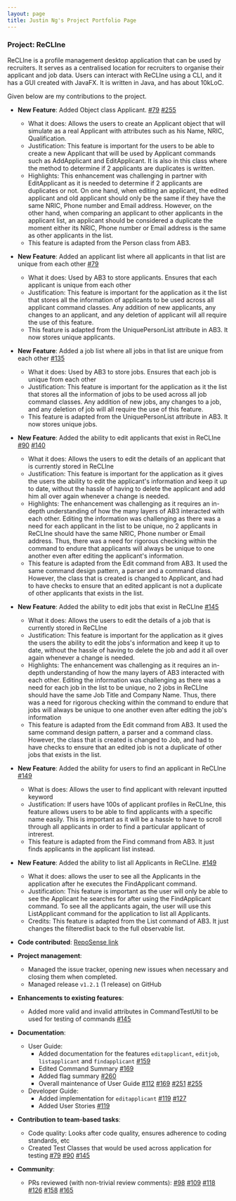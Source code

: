 ```yaml
---
layout: page
title: Justin Ng's Project Portfolio Page
---
```


### Project: ReCLIne

ReCLIne is a profile management desktop application that can be used by recruiters. It serves as a centralised location for recruiters to organise their applicant and job data.
Users can interact with ReCLIne using a CLI, and it has a GUI created with JavaFX.
It is written in Java, and has about 10kLoC.

Given below are my contributions to the project.

* **New Feature**: Added Object class Applicant. [\#79](https://github.com/AY2122S2-CS2103T-W15-1/tp/pull/79) [\#255](https://github.com/AY2122S2-CS2103T-W15-1/tp/pull/255)
    * What it does: Allows the users to create an Applicant object that will simulate as a real Applicant with attributes such as his Name, NRIC, Qualification.
    * Justification: This feature is important for the users to be able to create a new Applicant that will be used by Applicant commands such as AddApplicant and EditApplicant. It is also in this class where the method to determine if 2 applicants are duplicates is written.
    * Highlights: This enhancement was challenging in partner with EditApplicant as it is needed to determine if 2 applicants are duplicates or not. On one hand, when editing an applicant, the edited applicant and old applicant should only be the same if they have the same NRIC, Phone number and Email address. 
      However, on the other hand, when comparing an applicant to other applicants in the applicant list, an applicant should be considered a duplicate the moment either its NRIC, Phone number or Email address is the same as other applicants in the list.
    * This feature is adapted from the Person class from AB3.
    
* **New Feature**: Added an applicant list where all applicants in that list are unique from each other [\#79](https://github.com/AY2122S2-CS2103T-W15-1/tp/pull/79/files)
    * What it does: Used by AB3 to store applicants. Ensures that each applicant is unique from each other
    * Justification: This feature is important for the application as it the list that stores all the information of applicants to be used across all applicant command classes. Any addition of new applicants, any changes to an applicant, and any deletion of applicant will all require the use of this feature.
    * This feature is adapted from the UniquePersonList attribute in AB3. It now stores unique applicants.
    
* **New Feature**: Added a job list where all jobs in that list are unique from each other [\#135](https://github.com/AY2122S2-CS2103T-W15-1/tp/pull/135/files)
    * What it does: Used by AB3 to store jobs. Ensures that each job is unique from each other
    * Justification: This feature is important for the application as it the list that stores all the information of jobs to be used across all job command classes. Any addition of new jobs, any changes to a job, and any deletion of job will all require the use of this feature.
    * This feature is adapted from the UniquePersonList attribute in AB3. It now stores unique jobs.

* **New Feature**: Added the ability to edit applicants that exist in ReCLIne [\#90](https://github.com/AY2122S2-CS2103T-W15-1/tp/pull/90) [\#140](https://github.com/AY2122S2-CS2103T-W15-1/tp/pull/140) 
    * What it does: Allows the users to edit the details of an applicant that is currently stored in ReCLIne
    * Justification: This feature is important for the application as it gives the users the ability to edit the applicant's information and keep it up to date, without the hassle of having to delete the applicant and add him all over again whenever a change is needed.
    * Highlights: The enhancement was challenging as it requires an in-depth understanding of how the many layers of AB3 interacted with each other. Editing the information was challenging as there was a need for each applicant in the list to be unique, no 2 applicants in ReCLIne should have the same NRIC, Phone number or Email address. 
      Thus, there was a need for rigorous checking within the command to endure that applicants will always be unique to one another even after editing the applicant's information.
    * This feature is adapted from the Edit command from AB3. It used the same command design pattern, a parser and a command class. However, the class that is created is changed to Applicant, and had to have checks to ensure that an edited applicant is not a duplicate of other applicants that exists in the list.

* **New Feature**: Added the ability to edit jobs that exist in ReCLIne [\#145](https://github.com/AY2122S2-CS2103T-W15-1/tp/pull/145)
    * What it does: Allows the users to edit the details of a job that is currently stored in ReCLIne
    * Justification: This feature is important for the application as it gives the users the ability to edit the jobs's information and keep it up to date, without the hassle of having to delete the job and add it all over again whenever a change is needed.
    * Highlights: The enhancement was challenging as it requires an in-depth understanding of how the many layers of AB3 interacted with each other. Editing the information was challenging as there was a need for each job in the list to be unique, no 2 jobs in ReCLIne should have the same Job Title and Company Name.
      Thus, there was a need for rigorous checking within the command to endure that jobs will always be unique to one another even after editing the job's information
    * This feature is adapted from the Edit command from AB3. It used the same command design pattern, a parser and a command class. However, the class that is created is changed to Job, and had to have checks to ensure that an edited job is not a duplicate of other jobs that exists in the list.

* **New Feature**: Added the ability for users to find an applicant in ReCLIne [\#149](https://github.com/AY2122S2-CS2103T-W15-1/tp/pull/149)
    * What is does: Allows the user to find applicant with relevant inputted keyword
    * Justification: If users have 100s of applicant profiles in ReCLIne, this feature allows users to be able to find applicants with a specific name easily. This is important as it will be a hassle to have to scroll through all applicants in order to find a particular applicant of intrerest.
    * This feature is adapted from the Find command from AB3. It just finds applicants in the applicant list instead.

* **New Feature**: Added the ability to list all Applicants in ReCLIne. [\#149](https://github.com/AY2122S2-CS2103T-W15-1/tp/pull/149)
    * What it does: allows the user to see all the Applicants in the application after he executes the FindApplicant command.
    * Justification: This feature is important as the user will only be able to see the Applicant he searches for after using the FindApplicant command. To see all the applicants again, the user will use this ListApplicant command for the application to list all Applicants.
    * Credits: This feature is adapted from the List command of AB3. It just changes the filteredlist back to the full observable list.

* **Code contributed**: [RepoSense link](https://nus-cs2103-ay2122s2.github.io/tp-dashboard/?search=justinnje&breakdown=true)

* **Project management**:
    * Managed the issue tracker, opening new issues when necessary and closing them when completed.
    * Managed release `v1.2.1` (1 release) on GitHub

* **Enhancements to existing features**:
    * Added more valid and invalid attributes in CommandTestUtil to be used for testing of commands [\#145](https://github.com/AY2122S2-CS2103T-W15-1/tp/pull/145/files)

* **Documentation**:
    * User Guide:
        * Added documentation for the features `editapplicant`, `editjob`, `listapplicant` and `findapplicant` [\#159](https://github.com/AY2122S2-CS2103T-W15-1/tp/pull/159/files)
        * Edited Command Summary [\#169](https://github.com/AY2122S2-CS2103T-W15-1/tp/pull/169/files)
        * Added flag summary [\#260](https://github.com/AY2122S2-CS2103T-W15-1/tp/pull/260) 
        * Overall maintenance of User Guide [\#112](https://github.com/AY2122S2-CS2103T-W15-1/tp/pull/112/files) [\#169](https://github.com/AY2122S2-CS2103T-W15-1/tp/pull/169/files) [\#251](https://github.com/AY2122S2-CS2103T-W15-1/tp/pull/251/files) [\#255](https://github.com/AY2122S2-CS2103T-W15-1/tp/pull/255)
    * Developer Guide:
        * Added implementation for `editapplicant` [\#119](https://github.com/AY2122S2-CS2103T-W15-1/tp/pull/119) [\#127](https://github.com/AY2122S2-CS2103T-W15-1/tp/pull/127)
        * Added User Stories [\#119](https://github.com/AY2122S2-CS2103T-W15-1/tp/pull/119) 

* **Contribution to team-based tasks**:
    * Code quality: Looks after code quality, ensures adherence to coding standards, etc
    * Created Test Classes that would be used across application for testing [\#79](https://github.com/AY2122S2-CS2103T-W15-1/tp/pull/79/files) [\#90](https://github.com/AY2122S2-CS2103T-W15-1/tp/pull/90/files) [\#145](https://github.com/AY2122S2-CS2103T-W15-1/tp/pull/145/files)

* **Community**:
    * PRs reviewed (with non-trivial review comments):
      [\#98](https://github.com/AY2122S2-CS2103T-W15-1/tp/pull/98)
      [\#109](https://github.com/AY2122S2-CS2103T-W15-1/tp/pull/109)
      [\#118](https://github.com/AY2122S2-CS2103T-W15-1/tp/pull/118)
      [\#126](https://github.com/AY2122S2-CS2103T-W15-1/tp/pull/126)
      [\#158](https://github.com/AY2122S2-CS2103T-W15-1/tp/pull/158)
      [\#165](https://github.com/AY2122S2-CS2103T-W15-1/tp/pull/165)
      


